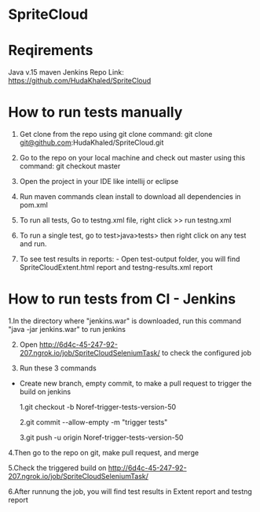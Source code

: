# SpriteCloud

# Reqirements
Java v.15
maven
Jenkins
Repo Link: https://github.com/HudaKhaled/SpriteCloud

# How to run tests manually
1. Get clone from the repo using git clone command: git clone git@github.com:HudaKhaled/SpriteCloud.git

2. Go to the repo on your local machine and check out master using this command: git checkout master

3. Open the project in your IDE like intellij or eclipse

4. Run maven commands clean install to download all dependencies in pom.xml

5. To run all tests, Go to testng.xml file, right click >> run testng.xml

6. To run a single test, go to test>java>tests> then right click on any test and run.

7. To see test results in reports: - Open test-output folder, you will find SpriteCloudExtent.html report and testng-results.xml report

# How to run tests from CI - Jenkins

1.In the directory where "jenkins.war" is downloaded, run this command "java -jar jenkins.war" to run jenkins

2. Open http://6d4c-45-247-92-207.ngrok.io/job/SpriteCloudSeleniumTask/ to check the configured job

3. Run these 3 commands
 - Create new branch, empty commit, to make a pull request to trigger the build on jenkins

    1.git checkout -b Noref-trigger-tests-version-50

    2.git commit --allow-empty -m "trigger tests"

    3.git push -u origin Noref-trigger-tests-version-50

4.Then go to the repo on git, make pull request, and merge

5.Check the triggered build on http://6d4c-45-247-92-207.ngrok.io/job/SpriteCloudSeleniumTask/

6.After runnung the job, you will find test results in Extent report and testng report
